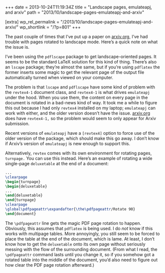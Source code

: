 +++
date = 2013-10-24T11:19:34Z
title = "Landscape pages, emulateapj, and arxiv"
path = "2013/10/landscape-pages-emulateapj-and-arxiv"

[extra]
wp_rel_permalink = "/2013/10/landscape-pages-emulateapj-and-arxiv/"
wp_shortlink = "/?p=801"
+++

The past couple of times that I’ve put up a paper on
[arxiv.org](http://arxiv.org/), I’ve had trouble with pages rotated to
landscape mode. Here’s a quick note on what the issue is.

I’ve been using the `pdflscape` package to get landscape-oriented pages. It
seems to be the standard LaTeX solution for this kind of thing. There’s also
an `lscape` package; they’re almost the same, but if you’re using `pdflatex`
the former inserts some magic to get the relevant page of the output file
automatically turned when viewed on your computer.

The problem is that `lscape` and `pdflscape` have some kind of problem with
the `revtex4-1` document class, and `revtex4-1` is what drives `emulateapj`
under the hood. When you use them, the content on every page in the document
is rotated in a bad-news kind of way. It took me a while to figure this out
because I had only `revtex4` installed on my laptop; `emulateapj` can work
with either, and the older version doesn’t have the issue.
[arxiv.org](http://arxiv.org/) does have `revtex4-1,` so the problem would
seem to only appear for Arxiv submission.

Recent versions of `emulateapj` have a `[revtex4]` option to force use of the
older version of the package, which should make this go away. I don’t know if
Arxiv’s version of `emulateapj` is new enough to support this.

Alternatively,
`revtex` comes with its own environment for rotating pages, `turnpage.` You
can use this instead. Here’s an example of rotating a wide single-page
`deluxetable` at the end of a document:

```tex
...
\clearpage
\begin{turnpage}
\begin{deluxetable}
...
\end{deluxetable}
\end{turnpage}
\clearpage
\global\pdfpageattr\expandafter{\the\pdfpageattr/Rotate 90}
\end{document}
```

The `\pdfpageattr` line gets the magic PDF page rotation to happen. Obviously,
this assumes that `pdflatex` is being used. I do _not_ know if this works with
multipage tables. More annoyingly, you still seem to be forced to place the
table at the end of the document, which is lame. At least, I don’t know how to
get the `deluxetable` onto its own page without seriously messing with the
flow of the surrounding document. (From what I read, the `\pdfpageattr`
command lasts until you change it, so if you somehow got a rotated table into
the middle of the document, you’d also need to figure out how clear the PDF
page rotation afterward.)
